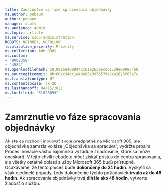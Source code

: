 ```yaml
---
title: Zamrznutie vo fáze spracovania objednávky
ms.author: pebaum
author: pebaum
manager: scotv
ms.audience: Admin
ms.topic: article
ms.service: o365-administration
ROBOTS: NOINDEX, NOFOLLOW
localization_priority: Priority
ms.collection: Adm_O365
ms.custom:
- "9002358"
- "4584"
ms.openlocfilehash: 501901be400844cc61e265abc06e529e090934b8
ms.sourcegitcommit: 8bc60ec34bc1e40685e3976576e04a2623f63a7c
ms.translationtype: HT
ms.contentlocale: sk-SK
ms.lasthandoff: 04/15/2021
ms.locfileid: "51828059"
---
```

# <a name="stuck-on-processing-order"></a>Zamrznutie vo fáze spracovania objednávky

Ak ste sa rozhodli inovovať svoje predplatné na Microsoft 365, ale objednávka zamrzla vo fáze „Objednávka sa spracúva“, vydržte prosím. Proces inovácie vášho nájomníka vyžaduje zriaďovanie, ktoré sa môže oneskoriť. V tejto chvíli nebudete môcť získať prístup do centra spravovania, ale všetky ostatné oblasti služby Microsoft 365 budú prístupné. Očakávame, že tento proces bude **dokončený do 24 hodín**. Vyskytli sa však ojedinelé prípady, kedy dokončenie týchto požiadaviek **trvalo až do 48 hodín**. Ak spracovanie objednávky trvá **dlhšie ako 48 hodín**, vytvorte žiadosť o službu.
